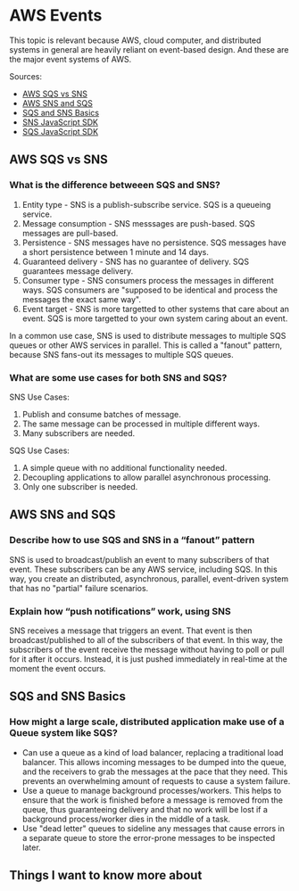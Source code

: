 # AWS Events

This topic is relevant because AWS, cloud computer, and distributed systems in general are heavily reliant on event-based design. And these are the major event systems of AWS.

Sources:

- [AWS SQS vs SNS](https://medium.com/awesome-cloud/aws-difference-between-sqs-and-sns-61a397bf76c5)
- [AWS SNS and SQS](https://www.youtube.com/watch?v=mXk0MNjlO7A)
- [SQS and SNS Basics](https://www.youtube.com/watch?v=UesxWuZMZqI)
- [SNS JavaScript SDK](https://docs.aws.amazon.com/AWSJavaScriptSDK/latest/AWS/SNS.html)
- [SQS JavaScript SDK](https://docs.aws.amazon.com/AWSJavaScriptSDK/latest/AWS/SQS.html)

## AWS SQS vs SNS

### What is the difference betweeen SQS and SNS?

1) Entity type - SNS is a publish-subscribe service. SQS is a queueing service.
2) Message consumption - SNS messsages are push-based. SQS messages are pull-based.
3) Persistence - SNS messages have no persistence. SQS messages have a short persistence between 1 minute and 14 days.
4) Guaranteed delivery - SNS has no guarantee of delivery. SQS guarantees message delivery.
5) Consumer type - SNS consumers process the messages in different ways. SQS consumers are "supposed to be identical and process the messages the exact same way".
6) Event target - SNS is more targetted to other systems that care about an event. SQS is more targetted to your own system caring about an event.

In a common use case, SNS is used to distribute messages to multiple SQS queues or other AWS services in parallel. This is called a "fanout" pattern, because SNS fans-out its messages to multiple SQS queues.

### What are some use cases for both SNS and SQS?

SNS Use Cases:

1) Publish and consume batches of message.
2) The same message can be processed in multiple different ways.
3) Many subscribers are needed.

SQS Use Cases:

1) A simple queue with no additional functionality needed.
2) Decoupling applications to allow parallel asynchronous processing.
3) Only one subscriber is needed.

## AWS SNS and SQS

### Describe how to use SQS and SNS in a “fanout” pattern

SNS is used to broadcast/publish an event to many subscribers of that event. These subscribers can be any AWS service, including SQS. In this way, you create an distributed, asynchronous, parallel, event-driven system that has no "partial" failure scenarios.

### Explain how “push notifications” work, using SNS

SNS receives a message that triggers an event. That event is then broadcast/published to all of the subscribers of that event. In this way, the subscribers of the event receive the message without having to poll or pull for it after it occurs. Instead, it is just pushed immediately in real-time at the moment the event occurs.

## SQS and SNS Basics

### How might a large scale, distributed application make use of a Queue system like SQS?

- Can use a queue as a kind of load balancer, replacing a traditional load balancer. This allows incoming messages to be dumped into the queue, and the receivers to grab the messages at the pace that they need. This prevents an overwhelming amount of requests to cause a system failure.
- Use a queue to manage background processes/workers. This helps to ensure that the work is finished before a message is removed from the queue, thus guaranteeing delivery and that no work will be lost if a background process/worker dies in the middle of a task.
- Use "dead letter" queues to sideline any messages that cause errors in a separate queue to store the error-prone messages to be inspected later.

## Things I want to know more about
